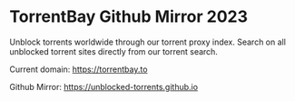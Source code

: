 # TorrentBay Github Mirror 2023

Unblock torrents worldwide through our torrent proxy index.
Search on all unblocked torrent sites directly from our torrent search.


Current domain: https://torrentbay.to

Github Mirror: https://unblocked-torrents.github.io
